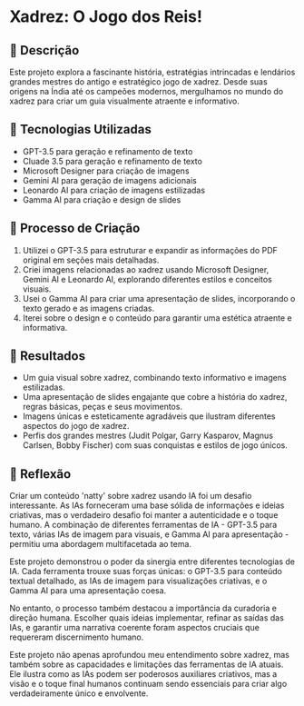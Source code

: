 # Xadrez: O Jogo dos Reis!

## 📒 Descrição
Este projeto explora a fascinante história, estratégias intrincadas e lendários grandes mestres do antigo e estratégico jogo de xadrez. Desde suas origens na Índia até os campeões modernos, mergulhamos no mundo do xadrez para criar um guia visualmente atraente e informativo.

## 🤖 Tecnologias Utilizadas
- GPT-3.5 para geração e refinamento de texto
- Cluade 3.5 para geração e refinamento de texto
- Microsoft Designer para criação de imagens
- Gemini AI para geração de imagens adicionais
- Leonardo AI para criação de imagens estilizadas
- Gamma AI para criação e design de slides

## 🧐 Processo de Criação
1. Utilizei o GPT-3.5 para estruturar e expandir as informações do PDF original em seções mais detalhadas.
2. Criei imagens relacionadas ao xadrez usando Microsoft Designer, Gemini AI e Leonardo AI, explorando diferentes estilos e conceitos visuais.
3. Usei o Gamma AI para criar uma apresentação de slides, incorporando o texto gerado e as imagens criadas.
4. Iterei sobre o design e o conteúdo para garantir uma estética atraente e informativa.

## 🚀 Resultados
- Um guia visual sobre xadrez, combinando texto informativo e imagens estilizadas.
- Uma apresentação de slides engajante que cobre a história do xadrez, regras básicas, peças e seus movimentos.
- Imagens únicas e esteticamente agradáveis que ilustram diferentes aspectos do jogo de xadrez.
- Perfis dos grandes mestres (Judit Polgar, Garry Kasparov, Magnus Carlsen, Bobby Fischer) com suas conquistas e estilos de jogo únicos.



## 💭 Reflexão
Criar um conteúdo 'natty' sobre xadrez usando IA foi um desafio interessante. As IAs forneceram uma base sólida de informações e ideias criativas, mas o verdadeiro desafio foi manter a autenticidade e o toque humano. A combinação de diferentes ferramentas de IA - GPT-3.5 para texto, várias IAs de imagem para visuais, e Gamma AI para apresentação - permitiu uma abordagem multifacetada ao tema.

Este projeto demonstrou o poder da sinergia entre diferentes tecnologias de IA. Cada ferramenta trouxe suas forças únicas: o GPT-3.5 para conteúdo textual detalhado, as IAs de imagem para visualizações criativas, e o Gamma AI para uma apresentação coesa.

No entanto, o processo também destacou a importância da curadoria e direção humana. Escolher quais ideias implementar, refinar as saídas das IAs, e garantir uma narrativa coerente foram aspectos cruciais que requereram discernimento humano.

Este projeto não apenas aprofundou meu entendimento sobre xadrez, mas também sobre as capacidades e limitações das ferramentas de IA atuais. Ele ilustra como as IAs podem ser poderosos auxiliares criativos, mas a visão e o toque final humanos continuam sendo essenciais para criar algo verdadeiramente único e envolvente.
